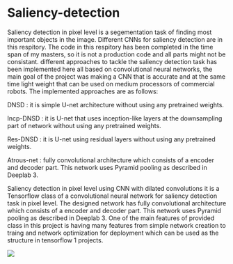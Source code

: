 # Saliency-detection
Saliency detection in pixel level is a segementation task of finding most important objects in the image. Different CNNs for saliency detection are in this respitory. The code in this respitory has been completed in the time span of my masters, so it is not a production code and all parts might not be consistant. 
different approaches to tackle the saliency detection task has been implemented here all based on convolutional neural networks, the main goal of the project was making a CNN that is accurate and at the same time light weight that can be used on medium processors of commercial robots. The implemented approaches are as follows:

  DNSD : it is simple U-net architecture without using any pretrained weights.
  
  Incp-DNSD : it is U-net that uses inception-like layers at the downsampling part of network without using any pretrained weights.
  
  Res-DNSD : it is U-net using residual layers without using any pretrained weights.
  
  Atrous-net : fully convolutional architecture which consists of a encoder and decoder part. This network uses Pyramid pooling as described in Deeplab 3.
  
Saliency detection in pixel level using CNN with dilated convolutions
it is a Tensorflow class of a convolutional neural network for saliency detection task in pixel level.
The designed network has fully convolutional architecture which consists of a encoder and decoder part. This network uses Pyramid pooling as described in Deeplab 3.
One of the main features of provided class in this project is having many features from simple network creation to traing and network optimization for deployment which can be used as the structure in tensorflow 1 projects. 

![](https://github.com/hoomanmisaghi/Saliency-detection/blob/master/5_new_vid.gif)
